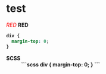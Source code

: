 test
====

<i style="color:red;">RED</i>
<b color="red">RED<b>

```scss
div {
  margin-top: 0;
}
```


<dl>
<dt>SCSS</dt>
<dd>
```scss
div {
  margin-top: 0;
}
```
</dd>
</dl>

